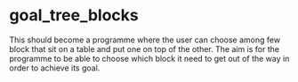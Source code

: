 # goal_tree_blocks
This should become a programme where the user can choose among few block that sit on a table and put one on top of the other. The aim is for the programme to be able to choose which block it need to get out of  the way in order to achieve its goal. 
